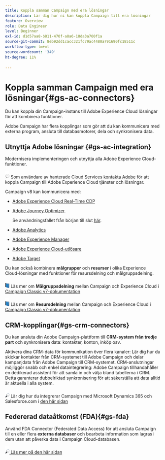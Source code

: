 ```yaml
---
title: Koppla samman Campaign med era lösningar
description: Lär dig hur ni kan koppla Campaign till era lösningar
feature: Overview
role: Data Engineer
level: Beginner
exl-id: d1d57aa8-b811-470f-a8a6-18da3a700f1a
source-git-commit: 8eb92dd1cacc321fc79ac4480a791690fc18511c
workflow-type: tm+mt
source-wordcount: '349'
ht-degree: 11%

---
```


# Koppla samman Campaign med era lösningar{#gs-ac-connectors}

Du kan koppla din Campaign-instans till Adobe Experience Cloud lösningar för att kombinera funktioner.

Adobe Campaign har flera kopplingar som gör att du kan kommunicera med externa program, ansluta till databasmotorer, dela och synkronisera data.

## Utnyttja Adobe lösningar {#gs-ac-integration}

Modernisera implementeringen och utnyttja alla Adobe Experience Cloud-funktioner.

![](../assets/do-not-localize/speech.png)  Som användare av hanterade Cloud Services [kontakta Adobe](../start/campaign-faq.md#support) för att koppla Campaign till Adobe Experience Cloud tjänster och lösningar.

Campaign v8 kan kommunicera med:

* [Adobe Experience Cloud Real-Time CDP](../connect/ac-rtcdp.md)
* [Adobe Journey Optimizer](https://experienceleague.adobe.com/docs/journeys/using/action-journeys/acc-action.html?lang=en).

   Se användningsfallet från början till slut [här](https://experienceleague.adobe.com/docs/journeys/using/use-cases-journeys/campaign-classic-use-case.html?lang=sv).

* [Adobe Analytics](../connect/ac-aa.md)
* [Adobe Experience Manager](../connect/ac-aem.md)
* [Adobe Experience Cloud-utlösare](../connect/ac-triggers.md)
* [Adobe Target](../connect/ac-at.md)

Du kan också kombinera **målgrupper** och **resurser** i olika Experience Cloud-lösningar med funktioner för resursdelning och målgruppsdelning.

![](../assets/do-not-localize/book.png) Läs mer om **Målgruppsdelning** mellan Campaign och Experience Cloud i [Campaign Classic v7-dokumentation](https://experienceleague.adobe.com/docs/campaign-classic/using/integrating-with-adobe-experience-cloud/audience-sharing/sharing-audiences-with-adobe-experience-cloud.html?lang=en#integrating-with-adobe-experience-cloud)

![](../assets/do-not-localize/book.png) Läs mer om **Resursdelning** mellan Campaign och Experience Cloud i [Campaign Classic v7-dokumentation](https://experienceleague.adobe.com/docs/campaign-classic/using/integrating-with-adobe-experience-cloud/asset-sharing/sharing-assets-with-adobe-experience-cloud.html?lang=en#integrating-with-adobe-experience-cloud)

## CRM-kopplingar{#gs-crm-connectors}

Du kan ansluta din Adobe Campaign-plattform till **CRM-system från tredje part** och synkronisera data: kontakter, konton, inköp osv.

Aktivera dina CRM-data för kommunikation över flera kanaler: Lär dig hur du skickar kontakter från CRM-systemet till Adobe Campaign och delar kampanjdata från Adobe Campaign till CRM-systemet.
CRM-anslutningar möjliggör snabb och enkel dataintegrering: Adobe Campaign tillhandahåller en dedikerad assistent för att samla in och välja bland tabellerna i CRM. Detta garanterar dubbelriktad synkronisering för att säkerställa att data alltid är aktuella i alla system.

![](../assets/do-not-localize/glass.png) Lär dig hur du integrerar Campaign med Microsoft Dynamics 365 och Salesforce.com i [den här sidan](crm.md)

## Federerad dataåtkomst (FDA){#gs-fda}

Använd FDA Connector (Federated Data Access) för att ansluta Campaign till en eller flera **externa databaser** och bearbeta information som lagras i dem utan att påverka data i Campaign Cloud-databasen.

![](../assets/do-not-localize/glass.png)[ Läs mer på den här sidan](fda.md)


<!--
## Integrate with social media

Use the **Managing social networks (Social Marketing)** option to interact with customers and prospects via Twitter.

* Send messages on Twitter: Adobe Campaign lets you post messages directly to your twitter account. You can also send direct messages to all your followers.
* Collect new contacts: Adobe Campaign can automatically recovers the profile data, which enables you to carry out targeting campaigns and, when possible, to implement cross-channel strategies.

![](../assets/do-not-localize/glass.png) Learn how to set up and use Campaign Social Marketing in [this page](../connect/ac-tw.md).

![](../assets/do-not-localize/glass.png) Learn how to create Twitter posts and send direct messages to your followers in [this page](../send/twitter.md).
-->